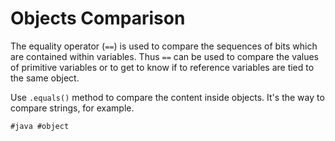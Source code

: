 # Objects Comparison

The equality operator (`==`) is used to compare the sequences of bits which are contained within variables. Thus `==` can be used to compare the values of primitive variables or to get to know if to reference variables are tied to the same object.

Use `.equals()` method to compare the content inside objects. It's the way to compare strings, for example.


    #java #object
